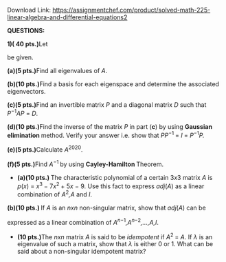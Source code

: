 Download Link: https://assignmentchef.com/product/solved-math-225-linear-algebra-and-differential-equations2
<br>



<strong>QUESTIONS:</strong>

<strong>1)( 40 pts.)</strong>Let

be given.

<strong>(a)(5 pts.)</strong>Find all eigenvalues of <em>A</em>.

<strong>(b)(10 pts.)</strong>Find a basis for each eigenspace and determine the associated eigenvectors.

<strong>(c)(5 pts.)</strong>Find an invertible matrix <em>P </em>and a diagonal matrix <em>D </em>such that <em>P</em><sup>−1</sup><em>AP </em>= <em>D</em>.

<strong>(d)(10 pts.)</strong>Find the inverse of the matrix <em>P </em>in part (<strong>c</strong>) by using <strong>Gaussian elimination </strong>method. Verify your answer i.e. show that <em>PP</em><sup>−1 </sup>= <em>I </em>= <em>P</em><sup>−1</sup><em>P.</em>

<strong>(e)(5 pts.)</strong>Calculate <em>A</em><sup>2020</sup>.

<strong>(f)(5 pts.)</strong>Find <em>A</em><sup>−1 </sup>by using <strong>Cayley-Hamilton </strong>Theorem.

<ul>

 <li><strong>(a)(10 pts.) </strong>The characteristic polynomial of a certain 3<em>x</em>3 matrix <em>A </em>is <em>p</em>(<em>x</em>) = <em>x</em><sup>3 </sup>− 7<em>x</em><sup>2 </sup>+ 5<em>x </em>− 9. Use this fact to express <em>adj</em>(<em>A</em>) as a linear combination of <em>A</em><sup>2</sup><em>,A </em>and <em>I</em>.</li>

</ul>

<strong>(b)(10 pts.)                      </strong>If <em>A </em>is an <em>nxn </em>non-singular matrix, show that <em>adj</em>(<em>A</em>) can be

expressed as a linear combination of <em>A<sup>n</sup></em><sup>−1</sup><em>,A<sup>n</sup></em><sup>−2</sup><em>,…,A,I</em>.

<ul>

 <li><strong>(10 pts.)</strong>The <em>nxn </em>matrix <em>A </em>is said to be <em>idempotent </em>if <em>A</em><sup>2 </sup>= <em>A</em>. If <em>λ </em>is an eigenvalue of such a matrix, show that <em>λ </em>is either 0 or 1. What can be said about a non-singular idempotent matrix?</li>

</ul>


